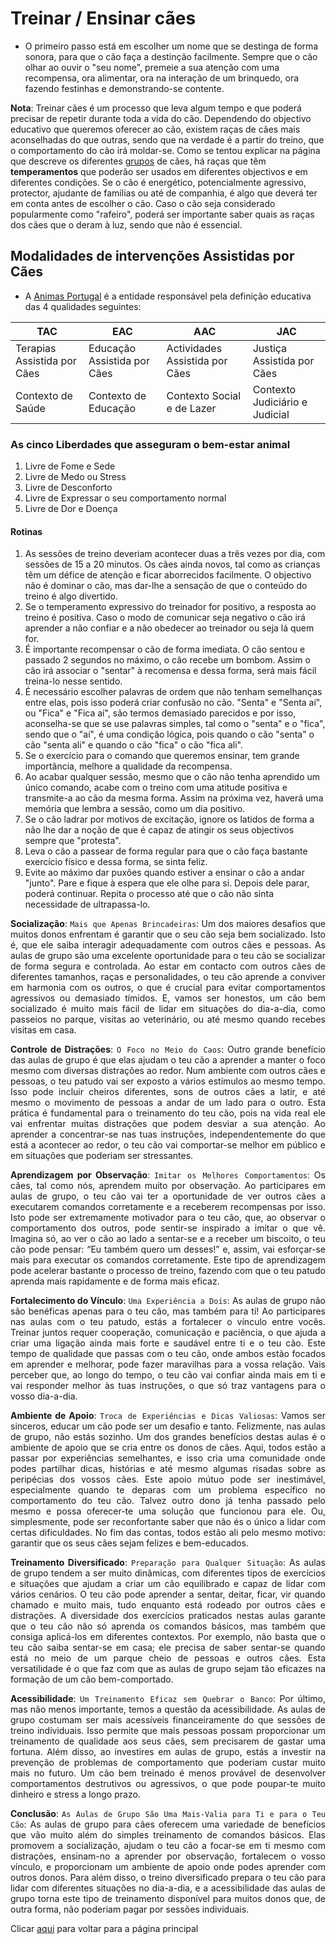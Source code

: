 # Treinar / Ensinar cães 

- O primeiro passo está em escolher um nome que se destinga de forma sonora, para que o cão faça a destinção facilmente. Sempre que o cão olhar ao ouvir o "seu nome", premeie a sua atenção com uma recompensa, ora alimentar, ora na interação de um brinquedo, ora fazendo festinhas e demonstrando-se contente. 

**Nota**: Treinar cães é um processo que leva algum tempo e que poderá precisar de repetir durante toda a vida do cão. Dependendo do objectivo educativo que queremos oferecer ao cão, existem raças de cães mais aconselhadas do que outras, sendo que na verdade é a partir do treino, que o comportamento do cão irá moldar-se. Como se tentou explicar na página que descreve os diferentes [grupos](../grupos/README.md) de cães, há raças que têm **temperamentos** que poderão ser usados em diferentes objectivos e em diferentes condições. Se o cão é energético, potencialmente agressivo, protector, ajudante de famílias ou até de companhia, é algo que deverá ter em conta antes de escolher o cão. Caso o cão seja considerado popularmente como "rafeiro", poderá ser importante saber quais as raças dos cães que o deram à luz, sendo que não é essencial. 

## Modalidades de intervenções Assistidas por Cães

- A [Animas Portugal](https://animasportugal.org) é a entidade responsável pela definição educativa das 4 qualidades seguintes: 

<div style="text-align:center">

| TAC | EAC | AAC | JAC | 
| --- | --- | --- | --- |
| Terapias Assistida por Cães | Educação Assistida por Cães | Actividades Assistida por Cães | Justiça Assistida por Cães | 
| Contexto de Saúde | Contexto de Educação | Contexto Social e de Lazer | Contexto Judiciário e Judicial | 

</div>

### As cinco Liberdades que asseguram o bem-estar animal

1. Livre de Fome e Sede
2. Livre de Medo ou Stress
3. Livre de Desconforto
4. Livre de Expressar o seu comportamento normal
5. Livre de Dor e Doença 

#### Rotinas 

1. As sessões de treino deveriam acontecer duas a três vezes por dia, com sessões de 15 a 20 minutos. Os cães ainda novos, tal como as crianças têm um défice de atenção e ficar aborrecidos facilmente. O objectivo não é dominar o cão, mas dar-lhe a sensação de que o conteúdo do treino é algo divertido. 
2. Se o temperamento expressivo do treinador for positivo, a resposta ao treino é positiva. Caso o modo de comunicar seja negativo o cão irá aprender a não confiar e a não obedecer ao treinador ou seja lá quem for. 
3. É importante recompensar o cão de forma imediata. O cão sentou e passado 2 segundos no máximo, o cão recebe um bombom. Assim o cão irá associar o "sentar" à recomensa e dessa forma, será mais fácil treina-lo nesse sentido. 
4. É necessário escolher palavras de ordem que não tenham semelhanças entre elas, pois isso poderá criar confusão no cão. "Senta" e "Senta aí", ou "Fica" e "Fica aí", são termos demasiado parecidos e por isso, aconselha-se que se use palavras simples, tal como o "senta" e o "fica", sendo que o "aí", é uma condição lógica, pois quando o cão "senta" o cão "senta ali" e quando o cão "fica" o cão "fica ali". 
5. Se o exercício para o comando que queremos ensinar, tem grande importância, melhore a qualidade da recompensa.
6. Ao acabar qualquer sessão, mesmo que o cão não tenha aprendido um único comando, acabe com o treino com uma atitude positiva e transmite-a ao cão da mesma forma. Assim na próxima vez, haverá uma memória que lembra a sessão, como um dia positivo. 
7. Se o cão ladrar por motivos de excitação, ignore os latidos de forma a não lhe dar a noção de que é capaz de atingir os seus objectivos sempre que "protesta". 
8. Leva o cão a passear de forma regular para que o cão faça bastante exercício físico e dessa forma, se sinta feliz. 
9. Evite ao máximo dar puxões quando estiver a ensinar o cão a andar "junto". Pare e fique à espera que ele olhe para si. Depois dele parar, poderá continuar. Repita o processo até que o cão não sinta necessidade de ultrapassa-lo. 


<div style="text-align:justify">

**Socialização**: `Mais que Apenas Brincadeiras`: Um dos maiores desafios que muitos donos enfrentam é garantir que o seu cão seja bem socializado. Isto é, que ele saiba interagir adequadamente com outros cães e pessoas. As aulas de grupo são uma excelente oportunidade para o teu cão se socializar de forma segura e controlada. Ao estar em contacto com outros cães de diferentes tamanhos, raças e personalidades, o teu cão aprende a conviver em harmonia com os outros, o que é crucial para evitar comportamentos agressivos ou demasiado tímidos. E, vamos ser honestos, um cão bem socializado é muito mais fácil de lidar em situações do dia-a-dia, como passeios no parque, visitas ao veterinário, ou até mesmo quando recebes visitas em casa.

**Controle de Distrações**: `O Foco no Meio do Caos`: Outro grande benefício das aulas de grupo é que elas ajudam o teu cão a aprender a manter o foco mesmo com diversas distrações ao redor. Num ambiente com outros cães e pessoas, o teu patudo vai ser exposto a vários estímulos ao mesmo tempo. Isso pode incluir cheiros diferentes, sons de outros cães a latir, e até mesmo o movimento de pessoas a andar de um lado para o outro. Esta prática é fundamental para o treinamento do teu cão, pois na vida real ele vai enfrentar muitas distrações que podem desviar a sua atenção. Ao aprender a concentrar-se nas tuas instruções, independentemente do que está a acontecer ao redor, o teu cão vai comportar-se melhor em público e em situações que poderiam ser stressantes.

**Aprendizagem por Observação**: `Imitar os Melhores Comportamentos`: Os cães, tal como nós, aprendem muito por observação. Ao participares em aulas de grupo, o teu cão vai ter a oportunidade de ver outros cães a executarem comandos corretamente e a receberem recompensas por isso. Isto pode ser extremamente motivador para o teu cão, que, ao observar o comportamento dos outros, pode sentir-se inspirado a imitar o que vê. Imagina só, ao ver o cão ao lado a sentar-se e a receber um biscoito, o teu cão pode pensar: “Eu também quero um desses!” e, assim, vai esforçar-se mais para executar os comandos corretamente. Este tipo de aprendizagem pode acelerar bastante o processo de treino, fazendo com que o teu patudo aprenda mais rapidamente e de forma mais eficaz.

**Fortalecimento do Vínculo**: `Uma Experiência a Dois`: As aulas de grupo não são benéficas apenas para o teu cão, mas também para ti! Ao participares nas aulas com o teu patudo, estás a fortalecer o vínculo entre vocês. Treinar juntos requer cooperação, comunicação e paciência, o que ajuda a criar uma ligação ainda mais forte e saudável entre ti e o teu cão. Este tempo de qualidade que passas com o teu cão, onde ambos estão focados em aprender e melhorar, pode fazer maravilhas para a vossa relação. Vais perceber que, ao longo do tempo, o teu cão vai confiar ainda mais em ti e vai responder melhor às tuas instruções, o que só traz vantagens para o vosso dia-a-dia.

**Ambiente de Apoio**: `Troca de Experiências e Dicas Valiosas`: Vamos ser sinceros, educar um cão pode ser um desafio e tanto. Felizmente, nas aulas de grupo, não estás sozinho. Um dos grandes benefícios destas aulas é o ambiente de apoio que se cria entre os donos de cães. Aqui, todos estão a passar por experiências semelhantes, e isso cria uma comunidade onde podes partilhar dicas, histórias e até mesmo algumas risadas sobre as peripécias dos vossos cães. Este apoio mútuo pode ser inestimável, especialmente quando te deparas com um problema específico no comportamento do teu cão. Talvez outro dono já tenha passado pelo mesmo e possa oferecer-te uma solução que funcionou para ele. Ou, simplesmente, pode ser reconfortante saber que não és o único a lidar com certas dificuldades. No fim das contas, todos estão ali pelo mesmo motivo: garantir que os seus cães sejam felizes e bem-educados.

**Treinamento Diversificado**: `Preparação para Qualquer Situação`: As aulas de grupo tendem a ser muito dinâmicas, com diferentes tipos de exercícios e situações que ajudam a criar um cão equilibrado e capaz de lidar com vários cenários. O teu cão pode aprender a sentar, deitar, ficar, vir quando chamado e muito mais, tudo enquanto está rodeado por outros cães e distrações. A diversidade dos exercícios praticados nestas aulas garante que o teu cão não só aprenda os comandos básicos, mas também que consiga aplicá-los em diferentes contextos. Por exemplo, não basta que o teu cão saiba sentar-se em casa; ele precisa de saber sentar-se quando está no meio de um parque cheio de pessoas e outros cães. Esta versatilidade é o que faz com que as aulas de grupo sejam tão eficazes na formação de um cão bem-comportado.

**Acessibilidade**: `Um Treinamento Eficaz sem Quebrar o Banco`: Por último, mas não menos importante, temos a questão da acessibilidade. As aulas de grupo costumam ser mais acessíveis financeiramente do que sessões de treino individuais. Isso permite que mais pessoas possam proporcionar um treinamento de qualidade aos seus cães, sem precisarem de gastar uma fortuna. Além disso, ao investires em aulas de grupo, estás a investir na prevenção de problemas de comportamento que poderiam custar muito mais no futuro. Um cão bem treinado é menos provável de desenvolver comportamentos destrutivos ou agressivos, o que pode poupar-te muito dinheiro e stress a longo prazo.

**Conclusão**: `As Aulas de Grupo São Uma Mais-Valia para Ti e para o Teu Cão`: As aulas de grupo para cães oferecem uma variedade de benefícios que vão muito além do simples treinamento de comandos básicos. Elas promovem a socialização, ajudam o teu cão a focar-se em ti mesmo com distrações, ensinam-no a aprender por observação, fortalecem o vosso vínculo, e proporcionam um ambiente de apoio onde podes aprender com outros donos. Para além disso, o treino diversificado prepara o teu cão para lidar com diferentes situações no dia-a-dia, e a acessibilidade das aulas de grupo torna este tipo de treinamento disponível para muitos donos que, de outra forma, não poderiam pagar por sessões individuais.

</div>

Clicar [aqui](../README.md) para voltar para a página principal

